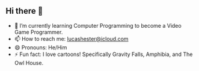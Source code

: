 ## Hi there 👋

<!--
**The-Cartoon-Connoisseur/The-Cartoon-Connoisseur** is a ✨ _special_ ✨ repository because its `README.md` (this file) appears on your GitHub profile.

Here are some ideas to get you started:

- 🔭 I’m currently working on ...
- 🌱 I’m currently learning ...
- 👯 I’m looking to collaborate on ...
- 🤔 I’m looking for help with ...
- 💬 Ask me about ...
- 📫 How to reach me: ...
- 😄 Pronouns: ...
- ⚡ Fun fact: ...
-->
- 🌱 I’m currently learning Computer Programming to become a Video Game Programmer.
- 📫 How to reach me: lucashester@icloud.com
- 😄 Pronouns: He/Him
- ⚡ Fun fact: I love cartoons! Specifically Gravity Falls, Amphibia, and The Owl House.
